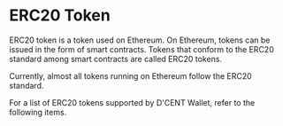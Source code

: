 # ERC20 Token

ERC20 token is a token used on Ethereum. On Ethereum, tokens can be issued in the form of smart contracts. Tokens that conform to the ERC20 standard among smart contracts are called ERC20 tokens.   
  
Currently, almost all tokens running on Ethereum follow the ERC20 standard.   
  
For a list of ERC20 tokens supported by D'CENT Wallet, refer to the following items.

